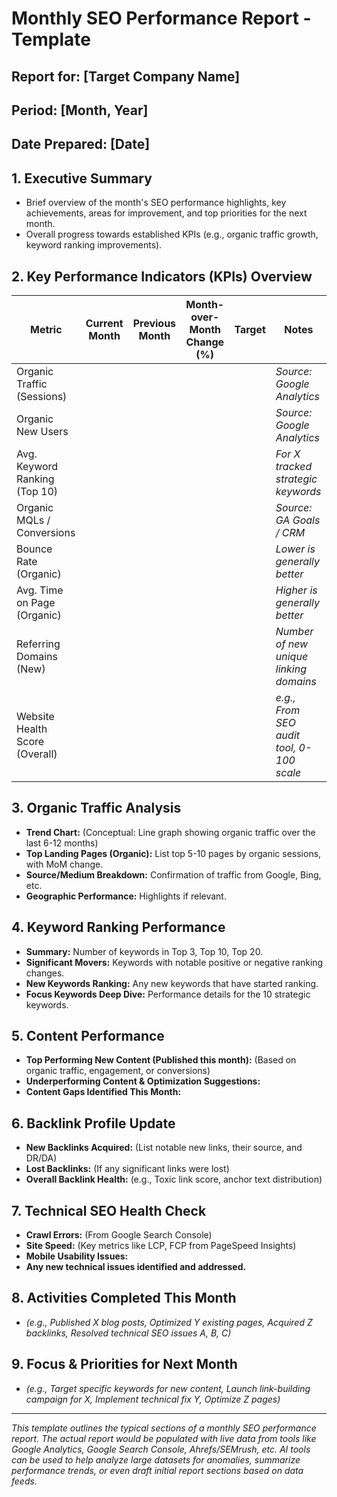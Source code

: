 # Monthly SEO Performance Report - Template

## Report for: [Target Company Name]
## Period: [Month, Year]
## Date Prepared: [Date]

## 1. Executive Summary
* Brief overview of the month's SEO performance highlights, key achievements, areas for improvement, and top priorities for the next month.
* Overall progress towards established KPIs (e.g., organic traffic growth, keyword ranking improvements).

## 2. Key Performance Indicators (KPIs) Overview
| Metric                        | Current Month | Previous Month | Month-over-Month Change (%) | Target | Notes                                     |
|-------------------------------|---------------|----------------|-----------------------------|--------|-------------------------------------------|
| Organic Traffic (Sessions)    |               |                |                             |        | *Source: Google Analytics* |
| Organic New Users             |               |                |                             |        | *Source: Google Analytics* |
| Avg. Keyword Ranking (Top 10) |               |                |                             |        | *For X tracked strategic keywords* |
| Organic MQLs / Conversions    |               |                |                             |        | *Source: GA Goals / CRM* |
| Bounce Rate (Organic)         |               |                |                             |        | *Lower is generally better* |
| Avg. Time on Page (Organic)   |               |                |                             |        | *Higher is generally better* |
| Referring Domains (New)       |               |                |                             |        | *Number of new unique linking domains* |
| Website Health Score (Overall)|               |                |                             |        | *e.g., From SEO audit tool, 0-100 scale* |

## 3. Organic Traffic Analysis
* **Trend Chart:** (Conceptual: Line graph showing organic traffic over the last 6-12 months)
* **Top Landing Pages (Organic):** List top 5-10 pages by organic sessions, with MoM change.
* **Source/Medium Breakdown:** Confirmation of traffic from Google, Bing, etc.
* **Geographic Performance:** Highlights if relevant.

## 4. Keyword Ranking Performance
* **Summary:** Number of keywords in Top 3, Top 10, Top 20.
* **Significant Movers:** Keywords with notable positive or negative ranking changes.
* **New Keywords Ranking:** Any new keywords that have started ranking.
* **Focus Keywords Deep Dive:** Performance details for the 10 strategic keywords.

## 5. Content Performance
* **Top Performing New Content (Published this month):** (Based on organic traffic, engagement, or conversions)
* **Underperforming Content & Optimization Suggestions:**
* **Content Gaps Identified This Month:**

## 6. Backlink Profile Update
* **New Backlinks Acquired:** (List notable new links, their source, and DR/DA)
* **Lost Backlinks:** (If any significant links were lost)
* **Overall Backlink Health:** (e.g., Toxic link score, anchor text distribution)

## 7. Technical SEO Health Check
* **Crawl Errors:** (From Google Search Console)
* **Site Speed:** (Key metrics like LCP, FCP from PageSpeed Insights)
* **Mobile Usability Issues:**
* **Any new technical issues identified and addressed.**

## 8. Activities Completed This Month
* *(e.g., Published X blog posts, Optimized Y existing pages, Acquired Z backlinks, Resolved technical SEO issues A, B, C)*

## 9. Focus & Priorities for Next Month
* *(e.g., Target specific keywords for new content, Launch link-building campaign for X, Implement technical fix Y, Optimize Z pages)*

---
*This template outlines the typical sections of a monthly SEO performance report. The actual report would be populated with live data from tools like Google Analytics, Google Search Console, Ahrefs/SEMrush, etc. AI tools can be used to help analyze large datasets for anomalies, summarize performance trends, or even draft initial report sections based on data feeds.*
